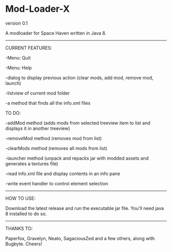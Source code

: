 # Mod-Loader-X
version 0.1

A modloader for Space Haven written in Java 8.

---



CURRENT FEATURES:

-Menu: Quit

-Menu: Help

-dialog to display previous action (clear mods, add mod, remove mod, launch)

-listview of current mod folder

-a method that finds all the info.xml files



TO DO:

-addMod method (adds mods from selected treeview item to list and displays it in another treeview)

-removeMod method (removes mod from list)

-clearMods method (removes all mods from list)

-launcher method (unpack and repacks jar with modded assets and generates a textures file)

-read info.xml file and display contents in an info pane

-write event handler to control element selection



---

HOW TO USE:

Download the latest release and run the executable jar file. You'll need java 8 installed to do so.

---

THANKS TO:

Paperfox, Gravelyn, Neato, SagaciousZed and a few others, along with Bugbyte. Cheers!
